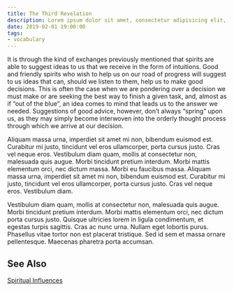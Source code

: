 ```yaml
---
title: The Third Revelation
description: Lorem ipsum dolor sit amet, consectetur adipisicing elit, sed do eiusmod tempor incididunt ut labore et dolore magna aliqua.  TODO
date: 2019-02-01 19:00:00
tags:
- vocabulary
---
```


It is through the kind of exchanges previously mentioned that spirits are able to suggest ideas to us that we receive in the form of intuitions. Good and friendly spirits who wish to help us on our road of progress will suggest to us ideas that can, should we listen to them, help us to make good decisions. This is often the case when we are pondering over a decision we must make or are seeking the best way to finish a given task, and, almost as if “out of the blue”, an idea comes to mind that leads us to the answer we needed. Suggestions of good advice, however, don’t always “spring” upon us, as they may simply become interwoven into the orderly thought process through which we arrive at our decision.

Aliquam massa urna, imperdiet sit amet mi non, bibendum euismod est. Curabitur mi justo, tincidunt vel eros ullamcorper, porta cursus justo. Cras vel neque eros. Vestibulum diam quam, mollis at consectetur non, malesuada quis augue. Morbi tincidunt pretium interdum. Morbi mattis elementum orci, nec dictum massa. Morbi eu faucibus massa. Aliquam massa urna, imperdiet sit amet mi non, bibendum euismod est. Curabitur mi justo, tincidunt vel eros ullamcorper, porta cursus justo. Cras vel neque eros. Vestibulum diam.

Vestibulum diam quam, mollis at consectetur non, malesuada quis augue. Morbi tincidunt pretium interdum. Morbi mattis elementum orci, nec dictum porta cursus justo. Quisque ultricies lorem in ligula condimentum, et egestas turpis sagittis. Cras ac nunc urna. Nullam eget lobortis purus. Phasellus vitae tortor non est placerat tristique. Sed id sem et massa ornare pellentesque. Maecenas pharetra porta accumsan.

## See Also
[Spiritual Influences](/spiritism/mediumship/spiritual-influences)  

